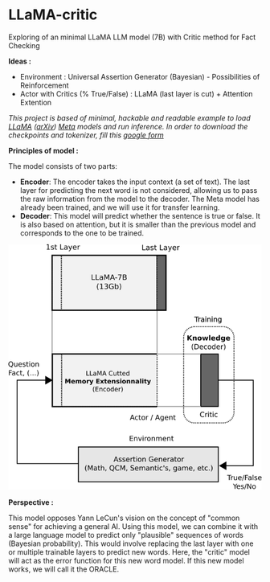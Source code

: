 # LLaMA-critic
Exploring of an minimal LLaMA LLM model (7B) with Critic method for Fact Checking

**Ideas :** 
  - Environment : Universal Assertion Generator (Bayesian) - Possibilities of Reinforcement 
  - Actor with Critics (% True/False) : LLaMA (last layer is cut) + Attention Extention


*This project is based of minimal, hackable and readable example to load [LLaMA](https://ai.facebook.com/blog/large-language-model-llama-meta-ai/) ([arXiv](https://arxiv.org/abs/2302.13971v1)) [Meta](https://github.com/facebookresearch/llama) models and run inference. In order to download the checkpoints and tokenizer, fill this [google form](https://forms.gle/jk851eBVbX1m5TAv5)*

**Principles of model :**

The model consists of two parts:

  - **Encoder**: The encoder takes the input context (a set of text). The last layer for predicting the next word is not considered, allowing us to pass the raw information from the model to the decoder. The Meta model has already been trained, and we will use it for transfer learning.
  - **Decoder**: This model will predict whether the sentence is true or false. It is also based on attention, but it is smaller than the previous model and corresponds to the one to be trained.

![LLaMA-critic](LLaMA-critic.png)

**Perspective :**

This model opposes Yann LeCun's vision on the concept of "common sense" for achieving a general AI. Using this model, we can combine it with a large language model to predict only "plausible" sequences of words (Bayesian probability). This would involve replacing the last layer with one or multiple trainable layers to predict new words. Here, the "critic" model will act as the error function for this new word model. If this new model works, we will call it the ORACLE.
